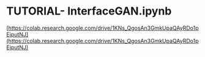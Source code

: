 # TUTORIAL- InterfaceGAN.ipynb

[https://colab.research.google.com/drive/1KNs_QgosAn3GmkUpaQAyRDo1pEjputNJ](https://colab.research.google.com/drive/1KNs_QgosAn3GmkUpaQAyRDo1pEjputNJ)